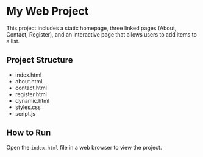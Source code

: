# My Web Project

This project includes a static homepage, three linked pages (About, Contact, Register), and an interactive page that allows users to add items to a list.

## Project Structure
- index.html
- about.html
- contact.html
- register.html
- dynamic.html
- styles.css
- script.js

## How to Run
Open the `index.html` file in a web browser to view the project.
